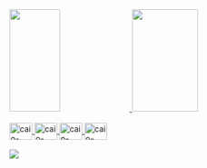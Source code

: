 <div>
  <a href="https://github.com/ccesarfp">
  <img height="180em" width="42%" src="https://github-readme-stats.vercel.app/api?username=ccesarfp&show_icons=true&theme=material-palenight&include_all_commits=true&count_private=true"/>
  <img height="180em" width="48%" src="https://github-readme-stats.vercel.app/api/top-langs/?username=ccesarfp&layout=compact&langs_count=7&theme=material-palenight"/>
</div>

<div style="display: inline_block"><br>
  <img align="center" alt="caio-HTML" height="30" width="40" src="https://cdn.jsdelivr.net/gh/devicons/devicon/icons/html5/html5-original.svg">
  <img align="center" alt=caio-CSS" height="30" width="40" src="https://cdn.jsdelivr.net/gh/devicons/devicon/icons/css3/css3-original.svg">
  <img align="center" alt="caio-Python" height="30" width="40" src="https://cdn.jsdelivr.net/gh/devicons/devicon/icons/python/python-original.svg">
  <img align="center" alt="caio-Java" height="30" width="40" src="https://cdn.jsdelivr.net/gh/devicons/devicon/icons/java/java-original.svg">
</div>

<div> 
  <br>
  <a href="https://www.linkedin.com/in/caio-padilha-ba8536210/" target="_blank"><img src="https://img.shields.io/badge/LinkedIn-0077B5?style=for-the-badge&logo=linkedin&logoColor=white" target="_blank"></a> 
</div>
